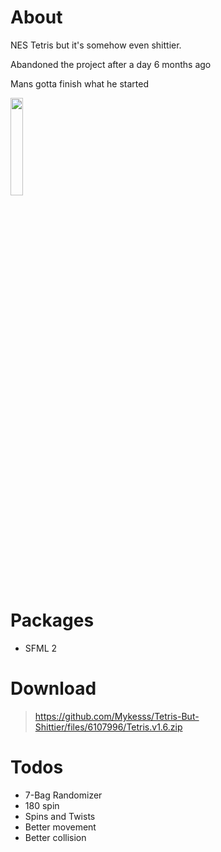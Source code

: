 # About
NES Tetris but it's somehow even shittier.

Abandoned the project after a day 6 months ago

Mans gotta finish what he started

<img src="https://mykes.s-ul.eu/coQ2gs0r" width = 20% height = auto>

# Packages
- SFML 2

# Download

> https://github.com/Mykesss/Tetris-But-Shittier/files/6107996/Tetris.v1.6.zip

# Todos

- 7-Bag Randomizer
- 180 spin
- Spins and Twists
- Better movement
- Better collision
